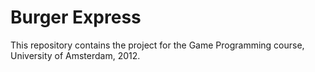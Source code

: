 # Burger Express #

This repository contains the project for the Game Programming course, University of Amsterdam, 2012.